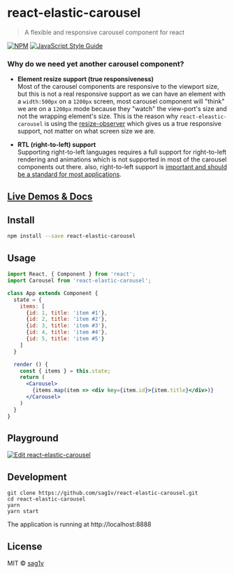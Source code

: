 
# react-elastic-carousel

> A flexible and responsive carousel component for react 

[![NPM](https://img.shields.io/npm/v/react-elastic-carousel.svg)](https://www.npmjs.com/package/react-elastic-carousel) [![JavaScript Style Guide](https://img.shields.io/badge/code_style-standard-brightgreen.svg)](https://standardjs.com)

### Why do we need yet another carousel component?
- **Element resize support (true responsiveness)**  
  Most of the carousel components are responsive to the viewport size, but this is not a real responsive support as we can have an element with a `width:500px` on a `1200px` screen, most carousel component will "think" we are on a `1200px` mode because they "watch" the view-port's size and not the wrapping element's size.
  This is the reason why `react-eleastic-carousel` is using the [resize-observer](https://developers.google.com/web/updates/2016/10/resizeobserver) which gives us a true responsive support, not matter on what screen size we are.
  
- **RTL (right-to-left) support**  
  Supporting right-to-left languages requires a full support for right-to-left rendering and animations which is not supported in most of the carousel components out there. also, right-to-left support is [important and should be a standard for most applications](https://www.youtube.com/watch?v=A_3BfONFRUc).


## [Live Demos & Docs](https://sag1v.github.io/react-elastic-carousel/)

## Install

```bash
npm install --save react-elastic-carousel
```

## Usage

```jsx
import React, { Component } from 'react';
import Carousel from 'react-elastic-carousel';

class App extends Component {
  state = {
    items: [
      {id: 1, title: 'item #1'},
      {id: 2, title: 'item #2'},
      {id: 3, title: 'item #3'},
      {id: 4, title: 'item #4'},
      {id: 5, title: 'item #5'}
    ]
  }

  render () {
    const { items } = this.state;
    return (
      <Carousel>
        {items.map(item => <div key={item.id}>{item.title}</div>)}
      </Carousel>
    )
  }
}
```

## Playground
[![Edit react-elastic-carousel](https://codesandbox.io/static/img/play-codesandbox.svg)](https://codesandbox.io/s/21o46mkwnr)

## Development

```console 
git clone https://github.com/sag1v/react-elastic-carousel.git
cd react-elastic-carousel
yarn
yarn start
```

The application is running at http://localhost:8888

## License

MIT © [sag1v](https://github.com/sag1v)

